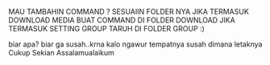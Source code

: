 MAU TAMBAHIN COMMAND ?
SESUAIIN FOLDER NYA
JIKA TERMASUK DOWNLOAD MEDIA BUAT COMMAND DI FOLDER DOWNLOAD
JIKA TERMASUK SETTING GROUP TARUH DI FOLDER GROUP :)

biar apa? biar ga susah..krna kalo ngawur tempatnya susah dimana letaknya
Cukup Sekian Assalamualaikum
